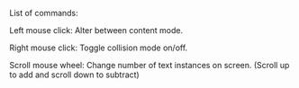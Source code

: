 List of commands:

Left mouse click: Alter between content mode.

Right mouse click: Toggle collision mode on/off.

Scroll mouse wheel: Change number of text instances on screen. (Scroll up to add and scroll down to subtract)
